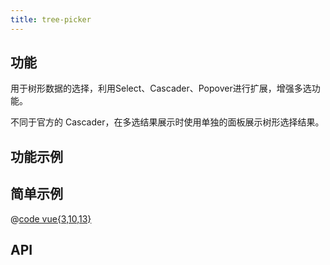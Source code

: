 ```yaml
---
title: tree-picker
---
```


## 功能

用于树形数据的选择，利用Select、Cascader、Popover进行扩展，增强多选功能。

不同于官方的 Cascader，在多选结果展示时使用单独的面板展示树形选择结果。

## 功能示例

<Example />

## 简单示例

<Simple />

@[code vue{3,10,13}](@/components/tree-picker/docs/simple.vue)

## API

<Usage />

<script setup>
import Example from "@/components/tree-picker/docs/example.vue";
import Simple from "@/components/tree-picker/docs/simple.vue";
import Usage from "@/components/tree-picker/docs/usage.vue";
</script>